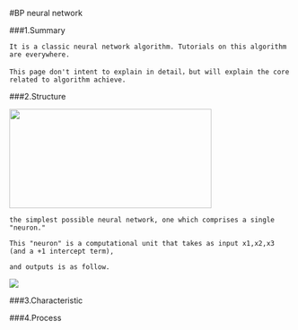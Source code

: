 #BP neural network

###1.Summary
    
    It is a classic neural network algorithm. Tutorials on this algorithm are everywhere.
    
    This page don't intent to explain in detail，but will explain the core related to algorithm achieve.
    
###2.Structure


<img style="-webkit-user-select: none; cursor: zoom-in;" src="http://ufldl.stanford.edu/wiki/images/3/3d/SingleNeuron.png" width="360" height="177">

    the simplest possible neural network, one which comprises a single "neuron."
    
    This "neuron" is a computational unit that takes as input x1,x2,x3 (and a +1 intercept term),
    
    and outputs is as follow.
    
<img src="http://chart.googleapis.com/chart?cht=tx&chl=h_%7BW%2Cb%7D(x)%3Df(W%5E%7BT%7Dx)%3Df(w_%7B1%7Dx_%7B1%7D%2Bw_%7B2%7Dx_%7B2%7D%2Bw_%7B3%7Dx_%7B3%7D%2Bb)" style="border:none;" />

###3.Characteristic

###4.Process
    
